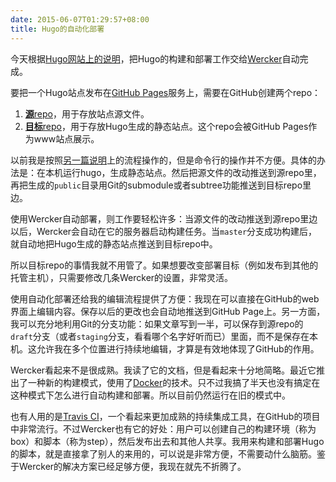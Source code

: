 ```yaml
---
date: 2015-06-07T01:29:57+08:00
title: Hugo的自动化部署
---
```


今天根据[Hugo网站上的说明][1]，把Hugo的构建和部署工作交给[Wercker]自动完成。

要把一个Hugo站点发布在[GitHub Pages]服务上，需要在GitHub创建两个repo：

1. [**源**repo][z-rui/hugo-site]，用于存放站点源文件。
2. [**目标**repo][z-rui/z-rui.github.io]，用于存放Hugo生成的静态站点。这个repo会被GitHub Pages作为www站点展示。

以前我是按照[另一篇说明][2]上的流程操作的，但是命令行的操作并不方便。具体的办法是：在本机运行hugo，生成静态站点。然后把源文件的改动推送到源repo里，再把生成的`public`目录用Git的submodule或者subtree功能推送到目标repo里边。

使用Wercker自动部署，则工作要轻松许多：当源文件的改动推送到源repo里边以后，Wercker会自动在它的服务器启动构建任务。当`master`分支成功构建后，就自动地把Hugo生成的静态站点推送到目标repo中。

所以目标repo的事情我就不用管了。如果想要改变部署目标（例如发布到其他的托管主机），只需要修改几条Wercker的设置，非常灵活。

使用自动化部署还给我的编辑流程提供了方便：我现在可以直接在GitHub的web界面上编辑内容。保存以后的更改也会自动地推送到GitHub Page上。另一方面，我可以充分地利用Git的分支功能：如果文章写到一半，可以保存到源repo的`draft`分支（或者`staging`分支，看看哪个名字好听而已）里面，而不是保存在本机。这允许我在多个位置进行持续地编辑，才算是有效地体现了GitHub的作用。

Wercker看起来不是很成熟。我读了它的文档，但是看起来十分地简略。最近它推出了一种新的构建模式，使用了[Docker]的技术。只不过我搞了半天也没有搞定在这种模式下怎么进行自动构建和部署。所以目前仍然运行在旧的模式中。

也有人用的是[Travis CI]，一个看起来更加成熟的持续集成工具，在GitHub的项目中非常流行。不过Wercker也有它的好处：用户可以创建自己的构建环境（称为box）和脚本（称为step），然后发布出去和其他人共享。我用来构建和部署Hugo的脚本，就是直接拿了别人的来用的，可以说是非常方便，不需要动什么脑筋。鉴于Wercker的解决方案已经足够方便，我现在就先不折腾了。

[1]: http://gohugo.io/tutorials/automated-deployments/
[2]: http://gohugo.io/tutorials/github-pages-blog/
[GitHub Pages]: https://pages.github.com/
[z-rui/hugo-site]: https://www.github.com/z-rui/hugo-site/
[z-rui/z-rui.github.io]: https://www.github.com/z-rui/z-rui.github.io/
[Wercker]: http://www.wercker.com/
[Docker]: https://www.docker.com/
[Travis CI]: https://travis-ci.org/

<!--more-->

